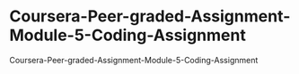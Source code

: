 # Coursera-Peer-graded-Assignment-Module-5-Coding-Assignment
Coursera-Peer-graded-Assignment-Module-5-Coding-Assignment
